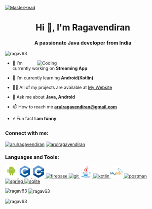 [![MasterHead](https://1.bp.blogspot.com/-7A4WynwLsMw/XbBpCXG8fHI/AAAAAAAAMt4/uOa1bpLskYgrwGbllhSu2SDj_Mig8SXJQCLcBGAsYHQ/s1600/2000_600px.gif)](https://ragav63.io)
<h1 align="center">Hi 👋, I'm Ragavendiran</h1>
<h3 align="center">A passionate Java developer from India</h3>

<p align="left"> <img src="https://komarev.com/ghpvc/?username=ragav63&label=Profile%20views&color=0e75b6&style=flat" alt="ragav63" /> </p>

 <a href="https://hj0vff.csb.app/" target="_blank">
    <img alt="Coding" width="400" align="right" src="https://encrypted-tbn0.gstatic.com/images?q=tbn:ANd9GcRA9NlXX3sTikqVXnUGxlnxVb76gbqe1ZwaWQ&s">
</a>

 - 🔭 I’m currently working on **Streaming App**

- 🌱 I’m currently learning **Android(Kotlin)**

- 👨‍💻 All of my projects are available at [My Website](https://hj0vff.csb.app/)

- 💬 Ask me about **Java, Android**

- 📫 How to reach me **arulragavendiran@gmail.com**

- ⚡ Fun fact **I am funny**



<h3 align="left">Connect with me:</h3>
<p align="left">
<a href="https://linkedin.com/in/arulragavendiran" target="blank"><img align="center" src="https://raw.githubusercontent.com/rahuldkjain/github-profile-readme-generator/master/src/images/icons/Social/linked-in-alt.svg" alt="arulragavendiran" height="30" width="40" /></a>
<a href="https://codesandbox.com/arulragavendiran" target="blank"><img align="center" src="https://raw.githubusercontent.com/rahuldkjain/github-profile-readme-generator/master/src/images/icons/Social/codesandbox.svg" alt="arulragavendiran" height="30" width="40" /></a>
</p>

<h3 align="left">Languages and Tools:</h3>
<p align="left"> <a href="https://developer.android.com" target="_blank" rel="noreferrer"> <img src="https://raw.githubusercontent.com/devicons/devicon/master/icons/android/android-original-wordmark.svg" alt="android" width="40" height="40"/> </a> <a href="https://www.cprogramming.com/" target="_blank" rel="noreferrer"> <img src="https://raw.githubusercontent.com/devicons/devicon/master/icons/c/c-original.svg" alt="c" width="40" height="40"/> </a> <a href="https://www.w3schools.com/cpp/" target="_blank" rel="noreferrer"> <img src="https://raw.githubusercontent.com/devicons/devicon/master/icons/cplusplus/cplusplus-original.svg" alt="cplusplus" width="40" height="40"/> </a> <a href="https://firebase.google.com/" target="_blank" rel="noreferrer"> <img src="https://www.vectorlogo.zone/logos/firebase/firebase-icon.svg" alt="firebase" width="40" height="40"/> </a> <a href="https://git-scm.com/" target="_blank" rel="noreferrer"> <img src="https://www.vectorlogo.zone/logos/git-scm/git-scm-icon.svg" alt="git" width="40" height="40"/> </a> <a href="https://www.java.com" target="_blank" rel="noreferrer"> <img src="https://raw.githubusercontent.com/devicons/devicon/master/icons/java/java-original.svg" alt="java" width="40" height="40"/> </a> <a href="https://kotlinlang.org" target="_blank" rel="noreferrer"> <img src="https://www.vectorlogo.zone/logos/kotlinlang/kotlinlang-icon.svg" alt="kotlin" width="40" height="40"/> </a> <a href="https://www.mysql.com/" target="_blank" rel="noreferrer"> <img src="https://raw.githubusercontent.com/devicons/devicon/master/icons/mysql/mysql-original-wordmark.svg" alt="mysql" width="40" height="40"/> </a> <a href="https://postman.com" target="_blank" rel="noreferrer"> <img src="https://www.vectorlogo.zone/logos/getpostman/getpostman-icon.svg" alt="postman" width="40" height="40"/> </a> <a href="https://spring.io/" target="_blank" rel="noreferrer"> <img src="https://www.vectorlogo.zone/logos/springio/springio-icon.svg" alt="spring" width="40" height="40"/> </a> <a href="https://www.sqlite.org/" target="_blank" rel="noreferrer"> <img src="https://www.vectorlogo.zone/logos/sqlite/sqlite-icon.svg" alt="sqlite" width="40" height="40"/> </a> </p>

<p><img align="left" src="https://github-readme-stats.vercel.app/api/top-langs?username=ragav63&show_icons=true&locale=en&layout=compact" alt="ragav63" /></p>

<p>&nbsp;<img align="center" src="https://github-readme-stats.vercel.app/api?username=ragav63&show_icons=true&locale=en" alt="ragav63" /></p>

<p><img align="center" src="https://github-readme-streak-stats.herokuapp.com/?user=ragav63&" alt="ragav63" /></p>
